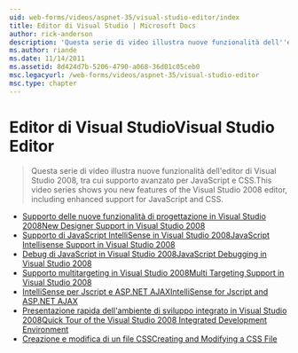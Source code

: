 ```yaml
---
uid: web-forms/videos/aspnet-35/visual-studio-editor/index
title: Editor di Visual Studio | Microsoft Docs
author: rick-anderson
description: 'Questa serie di video illustra nuove funzionalità dell''editor di Visual Studio 2008, tra cui supporto avanzato per JavaScript e CSS.'
ms.author: riande
ms.date: 11/14/2011
ms.assetid: 8d424d7b-5206-4790-a068-36d01c05ceb0
msc.legacyurl: /web-forms/videos/aspnet-35/visual-studio-editor
msc.type: chapter
---
```

<a name="visual-studio-editor"></a><span data-ttu-id="b97ca-103">Editor di Visual Studio</span><span class="sxs-lookup"><span data-stu-id="b97ca-103">Visual Studio Editor</span></span>
====================
> <span data-ttu-id="b97ca-104">Questa serie di video illustra nuove funzionalità dell'editor di Visual Studio 2008, tra cui supporto avanzato per JavaScript e CSS.</span><span class="sxs-lookup"><span data-stu-id="b97ca-104">This video series shows you new features of the Visual Studio 2008 editor, including enhanced support for JavaScript and CSS.</span></span>


- [<span data-ttu-id="b97ca-105">Supporto delle nuove funzionalità di progettazione in Visual Studio 2008</span><span class="sxs-lookup"><span data-stu-id="b97ca-105">New Designer Support in Visual Studio 2008</span></span>](new-designer-support-in-visual-studio-2008.md)
- [<span data-ttu-id="b97ca-106">Supporto di JavaScript IntelliSense in Visual Studio 2008</span><span class="sxs-lookup"><span data-stu-id="b97ca-106">JavaScript Intellisense Support in Visual Studio 2008</span></span>](javascript-intellisense-support-in-visual-studio-2008.md)
- [<span data-ttu-id="b97ca-107">Debug di JavaScript in Visual Studio 2008</span><span class="sxs-lookup"><span data-stu-id="b97ca-107">JavaScript Debugging in Visual Studio 2008</span></span>](javascript-debugging-in-visual-studio-2008.md)
- [<span data-ttu-id="b97ca-108">Supporto multitargeting in Visual Studio 2008</span><span class="sxs-lookup"><span data-stu-id="b97ca-108">Multi Targeting Support in Visual Studio 2008</span></span>](multi-targeting-support-in-visual-studio-2008.md)
- [<span data-ttu-id="b97ca-109">IntelliSense per Jscript e ASP.NET AJAX</span><span class="sxs-lookup"><span data-stu-id="b97ca-109">IntelliSense for Jscript and ASP.NET AJAX</span></span>](intellisense-for-jscript-and-aspnet-ajax.md)
- [<span data-ttu-id="b97ca-110">Presentazione rapida dell'ambiente di sviluppo integrato in Visual Studio 2008</span><span class="sxs-lookup"><span data-stu-id="b97ca-110">Quick Tour of the Visual Studio 2008 Integrated Development Environment</span></span>](quick-tour-of-the-visual-studio-2008-integrated-development-environment.md)
- [<span data-ttu-id="b97ca-111">Creazione e modifica di un file CSS</span><span class="sxs-lookup"><span data-stu-id="b97ca-111">Creating and Modifying a CSS File</span></span>](creating-and-modifying-a-css-file.md)
